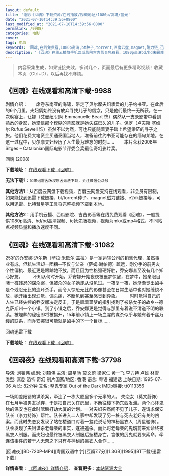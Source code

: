 ```yaml
---
layout: default
title: '电影《回魂》下载资源/在线播放/视频地址/1080p/高清/蓝光'
date: "2021-07-10T14:39:56+0800"
last_modified_at: "2021-07-10T14:39:56+0800"
permalink: /9988/
categories: 电影
cover:
tags: 电影
keywords: '回魂,在线免费看,1080p高清,bt种子,torrent,百度云盘,magnet,磁力链,迅雷下载资源'
description: '《回魂》在线云播放手机西瓜影院吉吉影音免费看，1080p高清bd/hd未删减完整版和tc抢先枪版，mkv/mp4格式，附带bt/torrent种子、magnet/磁力链、百度云盘、网盘资源迅雷下载链接'
---
```


>内容采集生成，如果链接失效，多试几个，页面最后有更多精彩视频！收藏本页（Ctrl+D)，以后再找不麻烦。


## 《回魂》在线观看和高清下载-9988

剧情介绍：　　席卷东南亚的海啸，带走了贝尔摩夫妇挚爱的儿子约书亚。在此后的6个月里，夫妇俩始终没有放弃寻找儿子的信念，只是他们最终一无所获。在一次晚宴上，让娜（艾曼纽·贝阿 Emmanuelle Béart 饰）偶然从一支录影带中看到熟悉的身影，她坚信那个模糊的背影就是她失踪已久的儿子。保罗（卢夫斯·塞维尔 Rufus Sewell 饰）虽然不以为然，可也只能随着妻子踏上希望渺茫的寻子之旅。他们花费大笔资金买通泰国当地人，准备前往约书亚可能存在的缅甸某地。在这一过程中，贝尔摩夫妇经历了人生最为难忘的时刻…… 　　本片荣获2008年Sitges – Catalonian国际电影节评委会奖最佳奇幻影片奖。


回魂 (2008)

**下载地址**： [在线观看下载 《回魂》](https://www.btbtdy.me/btdy/dy8781.html) 


**无法下载?**：`如果迅雷因版权原因无法下载，关注微信公众号 `

**其他方法1**：从百度云网盘下载视频，百度云网盘支持在线观看，非会员有限制，如果能找到迅雷下载链接、bt/torrent种子、magnet磁力链接、e2dk链接等，可以用迅雷、比特彗星等工具将完整视频下载到本地。

**其他方法2**：用手机云播、西瓜影院、吉吉影音等在线免费观看《回魂》，一般提供1080p高清、hd/bd高清视频、tc抢先版视频，视频为mkv或mp4格式，不同站点视频质量和播放速度不同。


## 《回魂》在线观看和高清下载-31082

25岁的乔安娜&middot;迈尔斯（萨拉·米歇尔&middot;盖拉）是一家运输公司的销售代理，虽然事业有成，但私生活却一团糟--不仅与父亲（萨姆·谢帕德）疏远，刚分手的前男友个性偏执、最近更是跟踪她不放，而且因为性格强硬好胜，乔安娜甚至没有几个知心好友。 　　不知从何时开始，乔安娜开始夜夜被噩梦惊醒，在梦中，她亲眼目睹一桩残忍的谋杀案，但被杀的女子她却从没见过。一夜复一夜，她渐渐觉出凶手是个残忍无比的连环杀手，而令人惊恐无比的影像甚至在日常生活中也对她缠绕不放，她开始出现幻觉、偏头痛，不断见到甚至感觉到异象。 　　时时觉得自己的人生已经失控的乔安娜决定反击，于是顺着噩梦的指引找到了被杀女子的故乡--德克萨斯州一个小镇。到了小镇之后，乔安娜更是觉得与那里有着说不清道不明的联系。被埋葬的秘密即将被揭开，15年前小镇上一场血腥的谋杀似乎与她有着千丝万缕的联系，而乔安娜很可能就是凶手的下一个目标&hellip;…


回魂迅雷下载

**下载地址**： [在线观看下载 《回魂》](https://www.993dy.com//vod-detail-id-17707.html) 


## 《回魂夜》在线观看和高清下载-37798

导演: 刘镇伟 编剧: 刘镇伟 主演: 周星驰 莫文蔚 梁家仁 黄一飞 李力持 卢雄 林雪 类型: 喜剧 恐怖 奇幻 制片国家/地区: 香港 语言: 粤语 福建话 上映日期: 1995-07-06 片长: 82分钟 又名: 整鬼专家 Out of the Dark IMDb链接: tt0113356

一场阴差阳错的谋杀案，牵连了一栋大厦里多个无辜的人。 失恋女（莫文蔚饰）在七月半被男友抛弃，于是把自己关在房里，不断往楼下扔东西发泄。两个心怀鬼胎的保安也在此时酝酿打劫大厦的计划。一对夫妇突然间不见了儿子，遂请求保安队长（李力持饰）帮忙。队长进入二人家中却发现了另一桩与死去老妇有关的凶案。而此时失恋女发现了站在楼道口对着一盆花说话的神秘黑衣人（周星驰饰）。队长发现了夫妇谋杀老母亲的事实，遂被追杀。而此时老母亲的鬼魂前来索命终被黑衣人制服。而夫妇也最终被黑衣人制服后坠楼身亡。含恨的厉鬼就要来索命，牵连该事件的若干人无奈之下只有与神秘的黑衣人合作……


[回魂夜][BD-720P-MP4][粤国双语中字][豆瓣7.7分][1.3GB][1995][BT下载/迅雷下载]

**详情查看**： [《回魂夜》详情介绍](/movie/37798/)， **查看更多**：[本站资源大全](/movie/t/all/)

